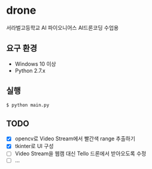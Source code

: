 # drone

서라벌고등학교 AI 파이오니어스 AI드론코딩 수업용

## 요구 환경

- Windows 10 이상
- Python 2.7.x

## 실행

```bash
$ python main.py
```

## TODO

- [x] opencv로 Video Stream에서 빨간색 range 추출하기
- [x] tkinter로 UI 구성
- [ ] Video Stream을 웹캠 대신 Tello 드론에서 받아오도록 수정
- [ ] ...
